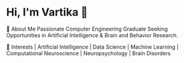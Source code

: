 # Hi, I'm Vartika 👋  

💫 About Me
Passionate Computer Engineering Graduate Seeking Opportunities in Artificial Intelligence & Brain and Behavior Research.

🧠 Interests | Artificial Intelligence | Data Science | Machine Learning | Computational Neuroscience | Neuropsychology | Brain Disorders
